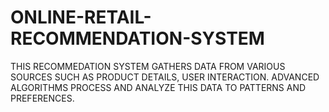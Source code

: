 # ONLINE-RETAIL-RECOMMENDATION-SYSTEM
THIS RECOMMEDATION SYSTEM GATHERS DATA FROM VARIOUS SOURCES        SUCH AS PRODUCT DETAILS, USER INTERACTION. ADVANCED ALGORITHMS               PROCESS AND ANALYZE THIS DATA TO PATTERNS AND PREFERENCES.
